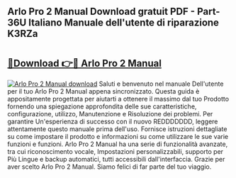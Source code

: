 ## Arlo Pro 2 Manual Download gratuit PDF - Part-36U Italiano Manuale dell'utente di riparazione K3RZa

# <h2><a href="http://dfczlyy.blite.top/?on=Arlo+Pro+2+Manual">🔗Download 👉🔴 Arlo Pro 2 Manual</a></h2>

[![Arlo Pro 2 Manual download](https://i.imgur.com/lujVjoI.png)](http://dfczlyy.blite.top/?on=Arlo+Pro+2+Manual)
Saluti e benvenuto nel manuale Dell'utente per il tuo Arlo Pro 2 Manual appena sincronizzato. Questa guida è appositamente progettata per aiutarti a ottenere il massimo dal tuo Prodotto fornendo una spiegazione approfondita delle sue caratteristiche, configurazione, utilizzo, Manutenzione e Risoluzione dei problemi. Per garantire Un'esperienza di successo con il nuovo REDDDDDDD, leggere attentamente questo manuale prima dell'uso. Fornisce istruzioni dettagliate su come impostare il prodotto e informazioni su come utilizzare le sue varie funzioni e funzioni. Arlo Pro 2 Manual ha una serie di funzionalità avanzate, tra cui riconoscimento vocale, Impostazioni personalizzabili, supporto per Più Lingue e backup automatici, tutti accessibili dall'interfaccia. Grazie per aver scelto Arlo Pro 2 Manual. Siamo felici di far parte del tuo viaggio.
